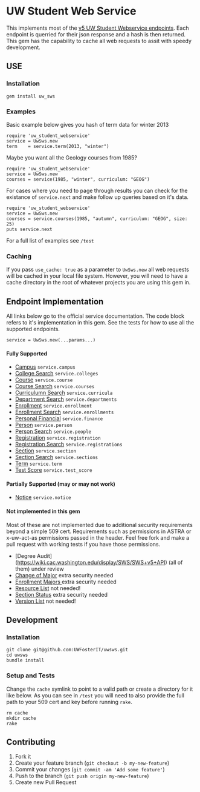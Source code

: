 # UW Student Web Service
This implements most of the [v5 UW Student Webservice
endpoints](https://wiki.cac.washington.edu/display/SWS/Student+Web+Service+Client+Home+Page).  Each endpoint is querried for their json response and a hash is then returned.  This gem has the capability to cache all web requests to assit with speedy development.

## USE

### Installation

    gem install uw_sws

### Examples
Basic example below gives you hash of term data for winter 2013

    require 'uw_student_webservice'
    service = UwSws.new
    term    = service.term(2013, "winter")

Maybe you want all the Geology courses from 1985?

    require 'uw_student_webservice'
    service = UwSws.new
    courses = service(1985, "winter", curriculum: "GEOG")

For cases where you need to page through results you can check for the existance
of ``service.next`` and make follow up queries based on it's data.

    require 'uw_student_webservice'
    service = UwSws.new
    courses = service.courses(1985, "autumn", curriculum: "GEOG", size: 25)
    puts service.next

For a full list of examples see ``/test``

### Caching

If you pass ``use_cache: true`` as a parameter to ``UwSws.new`` all web requests will be cached in your local file system. However, you will need to have a cache directory in the root of whatever projects you are using this gem in.

## Endpoint Implementation
All links below go to the official service documentation.  The code block refers to it's implementation in this gem.  See the tests for how to use all the supported endpoints.

``service = UwSws.new(...params...)``

#### Fully Supported
* [Campus](https://wiki.cac.washington.edu/display/SWS/Campus+Search+Resource+V5)  ``service.campus``
* [College Search](https://wiki.cac.washington.edu/display/SWS/College+Search+Resource+V5)  ``service.colleges``
* [Course](https://wiki.cac.washington.edu/display/SWS/Course+Resource+v5) ``service.course``
* [Course Search](https://wiki.cac.washington.edu/display/SWS/Course+Search+Resource+V5) ``service.courses``
* [Curriculumn Search](https://wiki.cac.washington.edu/display/SWS/Curriculum+Search+Resource+V5) ``service.curricula``
* [Department Search](https://wiki.cac.washington.edu/display/SWS/Department+Search+Resource+V5) ``service.departments``
* [Enrollment](https://wiki.cac.washington.edu/display/SWS/Enrollment+Resource+V5) ``service.enrollment``
* [Enrollment Search](https://wiki.cac.washington.edu/display/SWS/Enrollment+Search+Resource+V5) ``service.enrollments``
* [Personal Financial](https://wiki.cac.washington.edu/display/SWS/Personal+Financial+Resource+V5) ``service.finance``
* [Person](https://wiki.cac.washington.edu/display/SWS/Person+Resource+V5) ``service.person``
* [Person Search](https://wiki.cac.washington.edu/display/SWS/Person+Search+Resource+V5) ``service.people``
* [Registration](https://wiki.cac.washington.edu/display/SWS/Registration+Resource+V5) ``service.registration``
* [Registration Search](https://wiki.cac.washington.edu/display/SWS/Registration+Search+Resource+v5) ``service.registrations``
* [Section](https://wiki.cac.washington.edu/display/SWS/Section+Resource+V5) ``service.section``
* [Section Search](https://wiki.cac.washington.edu/display/SWS/Section+Search+Resource+v5) ``service.sections``
* [Term](https://wiki.cac.washington.edu/display/SWS/Term+Resource+V5) ``service.term``
* [Test Score](https://wiki.cac.washington.edu/display/SWS/Test+Score+Resource+V5) ``service.test_score``

#### Partially Supported (may or may not work)
* [Notice](https://wiki.cac.washington.edu/display/SWS/Notice+Resource+V5) ``service.notice``

#### Not implemented in this gem
Most of these are not implemented due to additional security requirements beyond a simple 509 cert.  Requirements such as permissions in ASTRA or x-uw-act-as permissions passed in the header.  Feel free fork and make a pull request with working tests if you have those permissions.

* [Degree Audit] (https://wiki.cac.washington.edu/display/SWS/SWS+v5+API) (all of them) under review
* [Change of Major](https://wiki.cac.washington.edu/display/SWS/Change+of+Major+Resource) extra security needed
* [Enrollment Majors ](https://wiki.cac.washington.edu/display/SWS/Enrollment+Majors) extra security needed
* [Resource List](https://wiki.cac.washington.edu/display/SWS/Resource+List+V5) not needed!
* [Section Status](https://wiki.cac.washington.edu/display/SWS/Section+Status+Resource+V5)  extra security needed
* [Version List](https://wiki.cac.washington.edu/display/SWS/Version+List+Resource+v5) not needed!


## Development

### Installation

    git clone git@github.com:UWFosterIT/uwsws.git
    cd uwsws
    bundle install

### Setup and Tests
Change the ``cache`` symlink to point to a valid path or create a directory for it like below.  As you can see in ``/test`` you will need to also provide the full path to your 509 cert and key before running ``rake``.

    rm cache
    mkdir cache
    rake

## Contributing

1. Fork it
2. Create your feature branch (`git checkout -b my-new-feature`)
3. Commit your changes (`git commit -am 'Add some feature'`)
4. Push to the branch (`git push origin my-new-feature`)
5. Create new Pull Request
